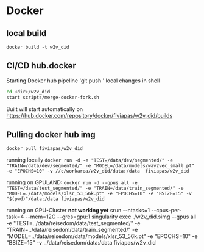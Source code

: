 # Docker
## local build
`docker build -t w2v_did`

## CI/CD hub.docker
Starting Docker hub pipeline
'git push ' local changes
in shell
```bash
cd <dir>/w2v_did
start scripts/merge-docker-fork.sh
```
Built will start automatically on https://hub.docker.com/repository/docker/fiviapas/w2v_did/builds

## Pulling docker hub img
`docker pull fiviapas/w2v_did`

running locally
`docker run -d -e "TEST=/data/dev/segmented/" -e "TRAIN=/data/dev/segmented/" -e "MODEL=/data/models/wav2vec_small.pt" -e "EPOCHS=10" -v //c/workarea/w2v_did/data:/data  fiviapas/w2v_did`

running on GPULAND:
`docker run -d --gpus all -e "TEST=/data/test_segmented/" -e "TRAIN=/data/train_segmented/" -e "MODEL=./data/models/xlsr_53_56k.pt" -e "EPOCHS=10" -e "BSIZE=15" -v "$(pwd)"/data:/data fiviapas/w2v_did`


running on GPU-Cluster **not working yet**
srun --ntasks=1 --cpus-per-task=4 --mem=12G --gres=gpu:1 singularity exec ./w2v_did.simg --gpus all -e "TEST=../data/reisedom/data/test_segmented/" -e "TRAIN=../data/reisedom/data/train_segmented/" -e "MODEL=../data/reisedom/data/models/xlsr_53_56k.pt" -e "EPOCHS=10" -e "BSIZE=15" -v ../data/reisedom/data:/data fiviapas/w2v_did